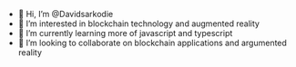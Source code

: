 - 👋 Hi, I’m @Davidsarkodie
- 👀 I’m interested in blockchain technology and augmented reality
- 🌱 I’m currently learning more of javascript and typescript
- 💞️ I’m looking to collaborate on blockchain applications and argumented reality

<!---
Davidsarkodie/Davidsarkodie is a ✨ special ✨ repository because its `README.md` (this file) appears on your GitHub profile.
You can click the Preview link to take a look at your changes.
--->
